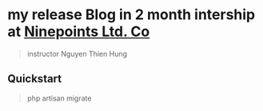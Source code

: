 # my release Blog in 2 month intership at [Ninepoints Ltd. Co](https://ninepoints.vn/)

> instructor Nguyen Thien Hung 

## Quickstart 

> php artisan migrate

